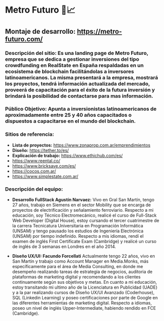 # Metro Futuro :house_with_garden::chart_with_upwards_trend:
## Montaje de desarrollo: https://metro-futuro.com/
### Descripción del sitio: Es una landing page de Metro Futuro, empresa que se dedica a gestionar inversiones del tipo crowdfunding en RealState en España respaldadas en un ecosistema de blockchain facilitándolas a inversores latinoamericanos. La misma presentará a la empresa, mostrará los proyectos, tendrá información actualizada del mercado, proveerá de capacitación para el éxito de la futura inversión y brindará la posibilidad de contactarse para mas información.

### Público Objetivo: Apunta a inversionistas latinoamericanos de aproximadamente entre 25 y 40 años capacitados o dispuestos a capacitarse en el mundo del blockchain.

### Sitios de referencia:

- **Lista de proyectos:** https://www.zonaprop.com.ar/emprendimientos
- **Diseño:** https://tether.to/es/
- **Explicación de trabajo:** https://www.ethichub.com/es/
- https://www.reental.co/
- https://www.bricksave.com/es/
- https://cocos.com.ar/
- https://www.simplestate.com.ar/

### Descripción del equipo:

- **Desarrollo FullStack Agustín Narvaez:**
  Vivo en Gral San Martín, tengo 27 años, trabajo en Siemens en el sector Mobility que se encarga de proyectos de electrificación y señalamiento ferroviario.
  Respecto a mi educación, soy Técnico Electromecánico, realicé el curso de Full-Stack Web Developer (Digital House), estoy cursando el tercer cuatrimestre de la carrera Tecnicatura Universitaria en Programación Informática (UNSAM) y tengo pausado los estudios de Ingeniería Electrónica (UNSAM) por tiempo indefinido.
  Respecto a mis idiomas, rendí el examen de inglés First Certificate Exam (Cambridge) y realicé un curso de inglés de 3 semanas en Londres en el año 2014.

- **Diseño UX/UI: Facundo Forcellati**
  Actualmente tengo 22 años, vivo en San Martin y trabajo como Account Manager en Media.Monks, más específicamente para el área de Media Consulting, en donde me desempeño realizando tareas de estrategia de negocios, auditoria de plataformas de marketing digital y recomendando a los clientes continuamente según sus objetivos y metas.
  En cuanto a mi educación, estoy transitando mi ultimo año de la Licenciatura en Publicidad (UADE) y a la par realizando cursos de Diseño UX/UI Avanzado (Coderhouse), SQL (Linkedin Learning) y poseo certificaciones por parte de Google en las diferentes herramientas de marketing digital.
  Respecto a idiomas, poseo un nivel de inglés Upper-Intermediate, habiendo rendido en FCE (Cambridge).

